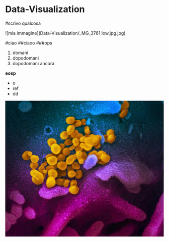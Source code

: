 # Data-Visualization

#scrivo qualcosa

![mia immagine](Data-Visualization/_MG_3761 low.jpg.jpg)


#ciao
##ciaoo
###ops

1. domani
2. dopodomani
3. dopodomani ancora 

**eosp**

* o
* ref
* dd

![mia immagineops](1582121343542.jpg--.jpg)
